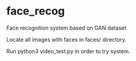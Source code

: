 # face_recog
Face recognition system based on GAN dataset

Locate all images with faces in faces/ directory.

Run python3 video_test.py in order to try system.
